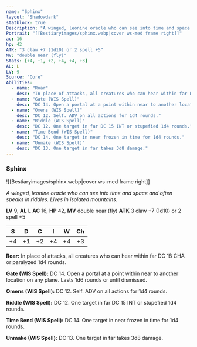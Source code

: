 ```yaml
---
name: "Sphinx"
layout: "Shadowdark"
statblock: true
Description: "A winged, leonine oracle who can see into time and space and often speaks in riddles. Lives in isolated mountains."
Portrait: "[[Bestiaryimages/sphinx.webp|cover ws-med frame right]]"
ac: 16
hp: 42
ATK: "3 claw +7 (1d10) or 2 spell +5"
MV: "double near (fly)"
Stats: [+4, +1, +2, +4, +4, +3]
AL: L
LV: 9
Source: "Core"
Abilities:
  - name: "Roar"
    desc: "In place of attacks, all creatures who can hear within far DC 18 CHA or paralyzed 1d4 rounds."
  - name: "Gate (WIS Spell)"
    desc: "DC 14. Open a portal at a point within near to another location on any plane. Lasts 1d6 rounds or until dismissed."
  - name: "Omens (WIS Spell)"
    desc: "DC 12. Self. ADV on all actions for 1d4 rounds."
  - name: "Riddle (WIS Spell)"
    desc: "DC 12. One target in far DC 15 INT or stupefied 1d4 rounds."
  - name: "Time Bend (WIS Spell)"
    desc: "DC 14. One target in near frozen in time for 1d4 rounds."
  - name: "Unmake (WIS Spell)"
    desc: "DC 13. One target in far takes 3d8 damage."
---
```


### Sphinx

![[Bestiaryimages/sphinx.webp|cover ws-med frame right]]

_A winged, leonine oracle who can see into time and space and often speaks in riddles. Lives in isolated mountains._

**LV** 9, **AL** L
**AC** 16, **HP** 42, **MV** double near (fly)
**ATK** 3 claw +7 (1d10) or 2 spell +5

|  S  |  D  |  C  |  I  |  W  |  Ch  |
|:---:|:---:|:---:|:---:|:---:|:----:|
| +4 | +1 | +2 | +4 | +4 | +3 |

**Roar:** In place of attacks, all creatures who can hear within far DC 18 CHA or paralyzed 1d4 rounds.

**Gate (WIS Spell):** DC 14. Open a portal at a point within near to another location on any plane. Lasts 1d6 rounds or until dismissed.

**Omens (WIS Spell):** DC 12. Self. ADV on all actions for 1d4 rounds.

**Riddle (WIS Spell):** DC 12. One target in far DC 15 INT or stupefied 1d4 rounds.

**Time Bend (WIS Spell):** DC 14. One target in near frozen in time for 1d4 rounds.

**Unmake (WIS Spell):** DC 13. One target in far takes 3d8 damage.

